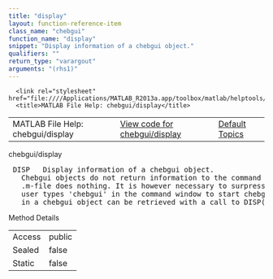 ```yaml
---
title: "display"
layout: function-reference-item
class_name: "chebgui"
function_name: "display"
snippet: "Display information of a chebgui object."
qualifiers: ""
return_type: "varargout"
arguments: "(rhs1)"
---
```


<html>
   <head>
      <meta http-equiv="Content-Type" content="text/html; charset=utf-8">
   
      <link rel="stylesheet" href="file:////Applications/MATLAB_R2013a.app/toolbox/matlab/helptools/private/helpwin.css">
      <title>MATLAB File Help: chebgui/display</title>
   </head>
   <body>
      <!--Single-page help-->
      <table border="0" cellspacing="0" width="100%">
         <tr class="subheader">
            <td class="headertitle">MATLAB File Help: chebgui/display</td>
            <td class="subheader-left"><a href="matlab:edit chebgui/display">View code for chebgui/display</a></td>
            <td class="subheader-right"><a href="matlab:helpwin">Default Topics</a></td>
         </tr>
      </table>
      <div class="title">chebgui/display</div>
      <div class="helptext"><pre><!--helptext --> DISP   Display information of a chebgui object.
   Chebgui objects do not return information to the command window, so this
   .m-file does nothing. It is however necessary to surpress output from when a
   user types 'chebgui' in the command window to start chebgui. The information
   in a chebgui object can be retrieved with a call to DISP() or STRUCT().</pre></div><!--after help -->
      <!--Method-->
      <div class="sectiontitle">Method Details</div>
      <table class="class-details">
         <tr>
            <td class="class-detail-label">Access</td>
            <td>public</td>
         </tr>
         <tr>
            <td class="class-detail-label">Sealed</td>
            <td>false</td>
         </tr>
         <tr>
            <td class="class-detail-label">Static</td>
            <td>false</td>
         </tr>
      </table>
   </body>
</html>
